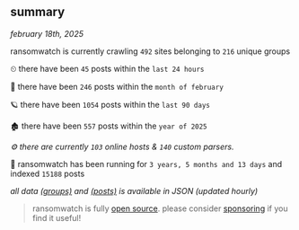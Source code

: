 
## summary
_february 18th, 2025_

ransomwatch is currently crawling `492` sites belonging to `216` unique groups

⏲ there have been `45` posts within the `last 24 hours`

🦈 there have been `246` posts within the `month of february`

🪐 there have been `1054` posts within the `last 90 days`

🏚 there have been `557` posts within the `year of 2025`

_⚙️ there are currently `103` online hosts & `140` custom parsers._

🦕 ransomwatch has been running for `3 years, 5 months and 13 days` and indexed `15188` posts

_all data  [(groups)](http://ransomwhat.telemetry.ltd/groups) and [(posts)](http://ransomwhat.telemetry.ltd/posts) is available in JSON (updated hourly)_

> ransomwatch is fully [open source](https://github.com/joshhighet/ransomwatch#ransomwatch--). please consider [sponsoring](https://github.com/sponsors/joshhighet) if you find it useful!
